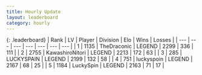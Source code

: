 ```yaml
---
title: Hourly Update
layout: leaderboard
category: hourly
---
```


{: .leaderboard}
| Rank | LV | Player | Division | Elo | Wins | Losses |
| --- | --- | --- | --- | --- | --- | --- |
| <span data-change="0">1</span> | 1135 | <span title="ID: 544310">TheDraconic</span> | LEGEND | <span data-change="7">2299</span> | <span data-change="3">336</span> | <span data-change="0">111</span> |
| <span data-change="0">2</span> | 2755 | <span title="ID: 164871">KawashiroNitori</span> | LEGEND | <span data-change="0">2213</span> | <span data-change="0">172</span> | <span data-change="0">63</span> |
| <span data-change="0">3</span> | 285 | <span title="ID: 623829">LUCKYSPAIN</span> | LEGEND | <span data-change="0">2199</span> | <span data-change="0">132</span> | <span data-change="0">58</span> |
| <span data-change="0">4</span> | 751 | <span title="ID: 512212">luckyspoin</span> | LEGEND | <span data-change="0">2167</span> | <span data-change="0">68</span> | <span data-change="0">25</span> |
| <span data-change="0">5</span> | 1184 | <span title="ID: 498412">LuckySpin</span> | LEGEND | <span data-change="0">2163</span> | <span data-change="0">71</span> | <span data-change="0">17</span> |